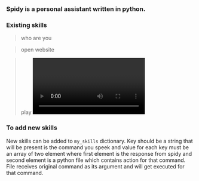 ### Spidy is a personal assistant written in python.

### Existing skills
> who are you

> open website <website name>

> play <video name> (will play the video from YouTube)


### To add new skills
New skills can be added to `my_skills` dictionary. Key should be a string that will be present is the command you speek and value 
for each key must be an array of two element where first element is the response from spidy and second element is a python file
which contains action for that command. File receives original command as its argument and will get executed for that command.
